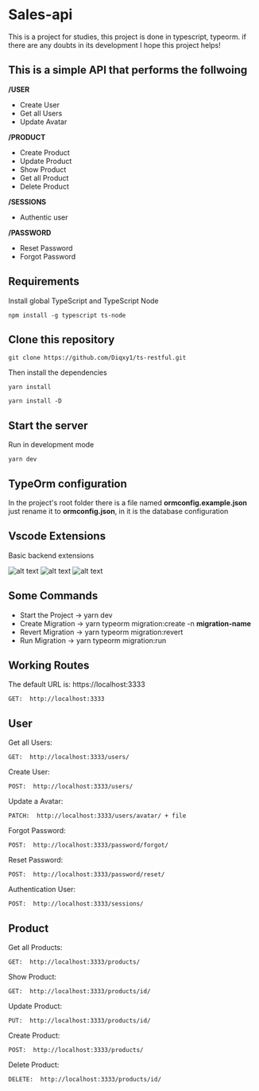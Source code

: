 # Sales-api

This is a project for studies, this project is done in typescript, typeorm. if there are any doubts in its development I hope this project helps!


## This is a simple API that performs the follwoing

**/USER**
- Create User
- Get all Users
- Update Avatar

**/PRODUCT**
- Create Product
- Update Product
- Show Product
- Get all Product
- Delete Product

**/SESSIONS**
- Authentic user

**/PASSWORD**
- Reset Password
- Forgot Password

## Requirements

Install global TypeScript and TypeScript Node

```
npm install -g typescript ts-node
```

## Clone this repository

```
git clone https://github.com/Diqxy1/ts-restful.git
```

Then install the dependencies

```
yarn install
```

```
yarn install -D
```

## Start the server

Run in development mode

```
yarn dev
```

## TypeOrm configuration

In the project's root folder there is a file named **ormconfig.example.json** just rename it to **ormconfig.json**, in it is the database configuration

## Vscode Extensions

Basic backend extensions

![alt text](https://i.imgur.com/CMD5W0O.png)
![alt text](https://i.imgur.com/tjPGWmL.png)
![alt text](https://i.imgur.com/IEM5n8p.png)

## Some Commands

- Start the Project
-> yarn dev
- Create Migration
-> yarn typeorm migration:create -n **migration-name**
- Revert Migration
-> yarn typeorm migration:revert
- Run Migration
-> yarn typeorm migration:run

## Working Routes

The default URL is: https://localhost:3333

`GET:  http://localhost:3333`

## **User**

Get all Users:

`GET:  http://localhost:3333/users/`

Create User:

`POST:  http://localhost:3333/users/`

Update a Avatar:

`PATCH:  http://localhost:3333/users/avatar/ + file`

Forgot Password:

`POST:  http://localhost:3333/password/forgot/`

Reset Password:

`POST:  http://localhost:3333/password/reset/`

Authentication User:

`POST:  http://localhost:3333/sessions/`


## **Product**

Get all Products:

`GET:  http://localhost:3333/products/`

Show Product:

`GET:  http://localhost:3333/products/id/`

Update Product:

`PUT:  http://localhost:3333/products/id/`

Create Product:

`POST:  http://localhost:3333/products/`

Delete Product:

`DELETE:  http://localhost:3333/products/id/`
